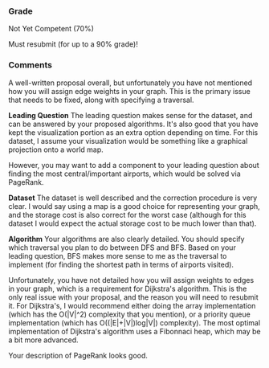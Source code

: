 ### Grade
Not Yet Competent (70%)

Must resubmit (for up to a 90% grade)!

### Comments
A well-written proposal overall, but unfortunately you have not mentioned how you will assign edge weights in your graph. This is the primary issue that needs to be fixed, along with specifying a traversal.

**Leading Question**
The leading question makes sense for the dataset, and can be answered by your proposed algorithms. It's also good that you have kept the visualization portion as an extra option depending on time. For this dataset, I assume your visualization would be something like a graphical projection onto a world map. 

However, you may want to add a component to your leading question about finding the most central/important airports, which would be solved via PageRank.

**Dataset**
The dataset is well described and the correction procedure is very clear. I would say using a map is a good choice for representing your graph, and the storage cost is also correct for the worst case (although for this dataset I would expect the actual storage cost to be much lower than that). 

**Algorithm**
Your algorithms are also clearly detailed. You should specify which traversal you plan to do between DFS and BFS. Based on your leading question, BFS makes more sense to me as the traversal to implement (for finding the shortest path in terms of airports visited).

Unfortunately, you have not detailed how you will assign weights to edges in your graph, which is a requirement for Dijkstra's algorithm. This is the only real issue with your proposal, and the reason you will need to resubmit it. For Dijkstra's, I would recommend either doing the array implementation (which has the O(|V|^2) complexity that you mention), or a priority queue implementation (which has O((|E|+|V|)log|V|) complexity). The most optimal implementation of Dijkstra's algorithm uses a Fibonnaci heap, which may be a bit more advanced.

Your description of PageRank looks good.
